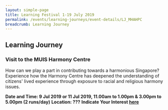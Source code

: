 ```yaml
---
layout: simple-page
title: Learning Festival 1-19 July 2019
permalink: /events/learning-journeys/event-details/LJ_MHAHPC
breadcrumb: Learning Journey
---
```


## Learning Journey 
### Visit to the MUIS Harmony Centre

How can we play a part in contributing towards a harmonious Singapore? Experience how the Harmony Centre has deepened the understanding of citizens' lived experience through exposure to racial and religious harmony issues.

**Date and Time: 9 Jul 2019 or 11 Jul 2019, 11.00am to 1.00pm & 3.00pm to 5.00pm (2 runs/day)**
**Location: ???**
**Indicate Your Interest [here](https://www.eventbrite.sg/myevent?eid=61090342860)** 
